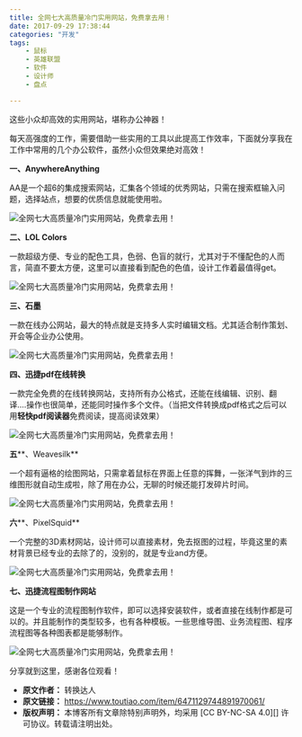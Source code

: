 ```yaml
---
title: 全网七大高质量冷门实用网站，免费拿去用！
date: 2017-09-29 17:38:44
categories: "开发"
tags:
	- 鼠标
	- 英雄联盟
	- 软件
	- 设计师
	- 盘点

---
```


这些小众却高效的实用网站，堪称办公神器！

每天高强度的工作，需要借助一些实用的工具以此提高工作效率，下面就分享我在工作中常用的几个办公软件，虽然小众但效果绝对高效！

**一、AnywhereAnything**

AA是一个超6的集成搜索网站，汇集各个领域的优秀网站，只需在搜索框输入问题，选择站点，想要的优质信息就能使用啦。

![全网七大高质量冷门实用网站，免费拿去用！][BU2U-3QI7-R67R.jpg]

**二、LOL Colors**

一款超级方便、专业的配色工具，色弱、色盲的就行，尤其对于不懂配色的人而言，简直不要太方便，这里可以直接看到配色的色值，设计工作着最值得get。

![全网七大高质量冷门实用网站，免费拿去用！][BM7J-FQVR-UZMR.jpg]

**三、石墨**

一款在线办公网站，最大的特点就是支持多人实时编辑文档。尤其适合制作策划、开会等企业办公使用。

![全网七大高质量冷门实用网站，免费拿去用！][BFEB-FRYU-MJZN.jpg]

**四、迅捷pdf在线转换**

一款完全免费的在线转换网站，支持所有办公格式，还能在线编辑、识别、翻译....操作也很简单，还能同时操作多个文件。（当把文件转换成pdf格式之后可以用**轻快pdf阅读器**免费阅读，提高阅读效果）

![全网七大高质量冷门实用网站，免费拿去用！][JNIY-JJ2I-JNZ3.jpg]

**五****、Weavesilk**

一个超有逼格的绘图网站，只需拿着鼠标在界面上任意的挥舞，一张洋气到炸的三维图形就自动生成啦，除了用在办公，无聊的时候还能打发碎片时间。

![全网七大高质量冷门实用网站，免费拿去用！][2ENY-Z2BI-EZIY.jpg]

**六****、PixelSquid**

一个完整的3D素材网站，设计师可以直接素材，免去抠图的过程，毕竟这里的素材背景已经专业的去除了的，没别的，就是专业and方便。

![全网七大高质量冷门实用网站，免费拿去用！][AIVZ-2IUE-MJAI.jpg]

**七、迅捷流程图制作网站**

这是一个专业的流程图制作软件，即可以选择安装软件，或者直接在线制作都是可以的。并且能制作的类型较多，也有各种模板。一些思维导图、业务流程图、程序流程图等各种图表都是能够制作。

![全网七大高质量冷门实用网站，免费拿去用！][VMY3-2ME2-I2IU.jpg]

分享就到这里，感谢各位观看！


[BU2U-3QI7-R67R.jpg]: static/resources/crawler/BU2U-3QI7-R67R.jpg
[BM7J-FQVR-UZMR.jpg]: static/resources/crawler/BM7J-FQVR-UZMR.jpg
[BFEB-FRYU-MJZN.jpg]: static/resources/crawler/BFEB-FRYU-MJZN.jpg
[JNIY-JJ2I-JNZ3.jpg]: static/resources/crawler/JNIY-JJ2I-JNZ3.jpg
[2ENY-Z2BI-EZIY.jpg]: static/resources/crawler/2ENY-Z2BI-EZIY.jpg
[AIVZ-2IUE-MJAI.jpg]: static/resources/crawler/AIVZ-2IUE-MJAI.jpg
[VMY3-2ME2-I2IU.jpg]: static/resources/crawler/VMY3-2ME2-I2IU.jpg
 *  **原文作者：** 转换达人
 *  **原文链接：** https://www.toutiao.com/item/6471129744891970061/
 *  **版权声明：** 本博客所有文章除特别声明外，均采用 [CC BY-NC-SA 4.0][] 许可协议。转载请注明出处。
